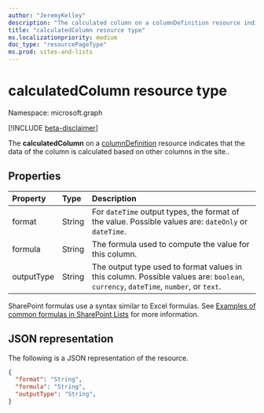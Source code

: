 ```yaml
---
author: "JeremyKelley"
description: "The calculated column on a columnDefinition resource indicates that the data of the column is calculated based on other columns in the site."
title: "calculatedColumn resource type"
ms.localizationpriority: medium
doc_type: "resourcePageType"
ms.prod: sites-and-lists
---
```


# calculatedColumn resource type

Namespace: microsoft.graph

[!INCLUDE [beta-disclaimer](../../includes/beta-disclaimer.md)]

The **calculatedColumn** on a [columnDefinition](columndefinition.md) resource indicates that the data of the column is calculated based on other columns in the site..

## Properties

| Property       | Type   | Description                                                                                                                  |
| :------------- | :----- | :--------------------------------------------------------------------------------------------------------------------------- |
| format     | String | For `dateTime` output types, the format of the value. Possible values are: `dateOnly` or `dateTime`.                               |
| formula    | String | The formula used to compute the value for this column.                                                                       |
| outputType | String | The output type used to format values in this column. Possible values are: `boolean`, `currency`, `dateTime`, `number`, or `text`. |

SharePoint formulas use a syntax similar to Excel formulas.
See [Examples of common formulas in SharePoint Lists][SPFormulas] for more information.

[SPFormulas]: https://support.office.com/article/Examples-of-common-formulas-in-SharePoint-Lists-d81f5f21-2b4e-45ce-b170-bf7ebf6988b3

## JSON representation

The following is a JSON representation of the resource.

<!-- { "blockType": "resource", "@odata.type": "microsoft.graph.calculatedColumn" } -->

```json
{
  "format": "String",
  "formula": "String",
  "outputType": "String",
}
```

<!--
{
  "type": "#page.annotation",
  "description": "",
  "keywords": "",
  "section": "documentation",
  "tocPath": "Resources/CalculatedColumn",
  "suppressions": []
}
-->

